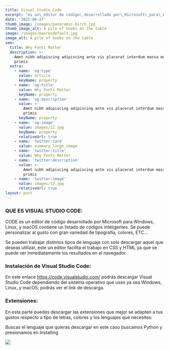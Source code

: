 ```yaml
---
title: Visual Studio Code
excerpt: "es un\_editor de código\_desarrollado por\_Microsoft\_para\_Windows,\_Linux\_y\_ macOS, contiene un llenado de código inteligente. Se puede personalizar al gusto con\ndistintos dipos de letras, colores, ETC…"
date: '2021-06-27'
thumb_image: /images/panoramic-birch.jpg
thumb_image_alt: A pile of books on the table
image: /images/maxresdefault.jpg
image_alt: A pile of books on the table
seo:
  title: Why Fonts Matter
  description: >-
    Amet nibh adipiscing adipiscing ante vis placerat interdum massa massa
    primis
  extra:
    - name: 'og:type'
      value: article
      keyName: property
    - name: 'og:title'
      value: Why Fonts Matter
      keyName: property
    - name: 'og:description'
      value: >-
        Amet nibh adipiscing adipiscing ante vis placerat interdum massa massa
        primis
      keyName: property
    - name: 'og:image'
      value: images/12.jpg
      keyName: property
      relativeUrl: true
    - name: 'twitter:card'
      value: summary_large_image
    - name: 'twitter:title'
      value: Why Fonts Matter
    - name: 'twitter:description'
      value: >-
        Amet nibh adipiscing adipiscing ante vis placerat interdum massa massa
        primis
    - name: 'twitter:image'
      value: images/12.jpg
      relativeUrl: true
layout: post
---
```

### **QUE ES VISUAL STUDIO CODE:**

CODE es un editor de código desarrollado por Microsoft para Windows, Linux, y macOS contiene un listado de códigos inteligentes. Se puede personalizar al gusto con gran variedad de tipografía, colores, ETC…

Se pueden trabajar distintos tipos de lenguaje con solo descargar aquel que deseas utilizar, este un editor facilita el trabajo en CSS y HTML ya que se puede ver inmediatamente los resultados en el navegador.

### **Instalación de Visual Studio Code:**

En este enlace <https://code.visualstudio.com/>  podrás descargar Visual Studio Code dependiendo del sistema operativo
que uses ya sea Windows, Linux, y macOS; podrás ver el link de descarga.

### **Extensiones:**

En esta parte puedes descargar las extensiones que mejor se adapten
a tus gustos respecto a tipo de letras, colores y los lenguajes que necesites:

Buscas el lenguaje que quieras descargar en este caso buscamos Python y presionamos en Installing   

![](https://www.notion.so/image/https%3A%2F%2Fs3-us-west-2.amazonaws.com%2Fsecure.notion-static.com%2Ff4eee7d6-fa0d-407b-905e-273b16854aa2%2FIMG\_20210513\_214741.png?table=block\&id=ac08ed7d-f993-42f5-bd17-4f2393173847\&spaceId=13328bea-cc89-4468-bfca-ebe605b88e65\&width=1860\&userId=514977c9-36d0-4e2d-886a-4c4d0a56974e\&cache=v2)
